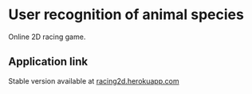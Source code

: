 # User recognition of animal species

Online 2D racing game.

## Application link

Stable version available at [racing2d.herokuapp.com](https://racing2d.herokuapp.com)